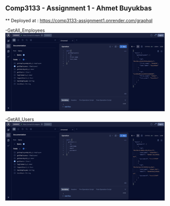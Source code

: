 ## Comp3133 - Assignment 1 - Ahmet Buyukbas

** Deployed at : https://comp3133-assignment1.onrender.com/graphql

-GetAll_Employees
![](get_employees.png)

-GetAll_Users
![](get_users.png)

